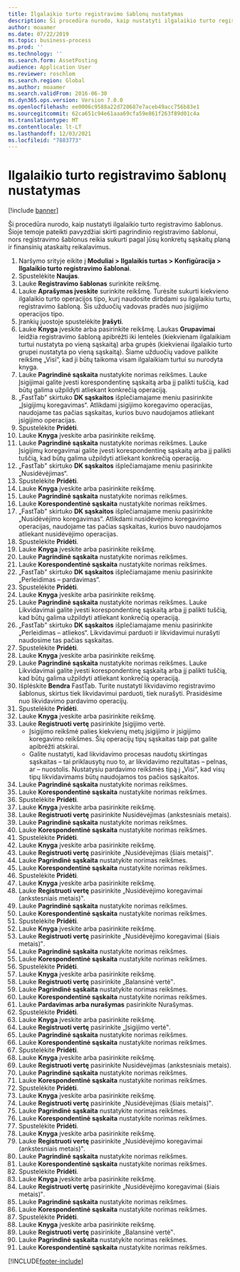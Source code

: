 ```yaml
---
title: Ilgalaikio turto registravimo šablonų nustatymas
description: Ši procedūra nurodo, kaip nustatyti ilgalaikio turto registravimo šablonus.
author: moaamer
ms.date: 07/22/2019
ms.topic: business-process
ms.prod: ''
ms.technology: ''
ms.search.form: AssetPosting
audience: Application User
ms.reviewer: roschlom
ms.search.region: Global
ms.author: moaamer
ms.search.validFrom: 2016-06-30
ms.dyn365.ops.version: Version 7.0.0
ms.openlocfilehash: ee0006c9588a22d720687e7aceb49acc756b83e1
ms.sourcegitcommit: 62ca651c94e61aaa69cfa59e861f263f89d01c4a
ms.translationtype: MT
ms.contentlocale: lt-LT
ms.lasthandoff: 12/03/2021
ms.locfileid: "7883773"
---
```

# <a name="set-up-fixed-asset-posting-profiles"></a>Ilgalaikio turto registravimo šablonų nustatymas

[!include [banner](../../includes/banner.md)]

Ši procedūra nurodo, kaip nustatyti ilgalaikio turto registravimo šablonus. Šioje temoje pateikti pavyzdžiai skirti pagrindinio registravimo šablonui, nors registravimo šablonus reikia sukurti pagal jūsų konkretų sąskaitų planą ir finansinių ataskaitų reikalavimus.

1. Naršymo srityje eikite į **Moduliai > Ilgalaikis turtas > Konfigūracija > Ilgalaikio turto registravimo šablonai**.
2. Spustelėkite **Naujas**.
3. Lauke **Registravimo šablonas** surinkite reikšmę.
4. Lauke **Aprašymas įveskite** surinkite reikšmę. Turėsite sukurti kiekvieno ilgalaikio turto operacijos tipo, kurį naudosite dirbdami su ilgalaikiu turtu, registravimo šabloną. Šis užduočių vadovas pradės nuo įsigijimo operacijos tipo.  
5. Įrankių juostoje spustelėkite **Įrašyti**.
6. Lauke **Knyga** įveskite arba pasirinkite reikšmę. Laukas **Grupavimai** leidžia registravimo šabloną apibrėžti iki lentelės (kiekvienam ilgalaikiam turtui nustatyta po vieną sąskaitą) arba grupės (kiekvienai ilgalaikio turto grupei nustatyta po vieną sąskaitą). Šiame užduočių vadove palikite reikšmę „Visi“, kad ji būtų taikoma visam ilgalaikiam turtui su nurodyta knyga.  
7. Lauke **Pagrindinė sąskaita** nustatykite norimas reikšmes. Lauke Įsigijimai galite įvesti korespondentinę sąskaitą arba jį palikti tuščią, kad būtų galima užpildyti atliekant konkrečią operaciją.    
8. „FastTab" skirtuko **DK sąskaitos** išplečiamajame meniu pasirinkite „Įsigijimų koregavimas“. Atlikdami įsigijimo koregavimo operacijas, naudojame tas pačias sąskaitas, kurios buvo naudojamos atliekant įsigijimo operacijas.  
9. Spustelėkite **Pridėti**.
10. Lauke **Knyga** įveskite arba pasirinkite reikšmę.
11. Lauke **Pagrindinė sąskaita** nustatykite norimas reikšmes. Lauke Įsigijimų koregavimai galite įvesti korespondentinę sąskaitą arba jį palikti tuščią, kad būtų galima užpildyti atliekant konkrečią operaciją.    
12. „FastTab" skirtuko **DK sąskaitos** išplečiamajame meniu pasirinkite „Nusidėvėjimas“.
13. Spustelėkite **Pridėti**.
14. Lauke **Knyga** įveskite arba pasirinkite reikšmę.
15. Lauke **Pagrindinė sąskaita** nustatykite norimas reikšmes.
16. Lauke **Korespondentinė sąskaita** nustatykite norimas reikšmes.
17. „FastTab" skirtuko **DK sąskaitos** išplečiamajame meniu pasirinkite „Nusidėvėjimo koregavimas“. Atlikdami nusidėvėjimo koregavimo operacijas, naudojame tas pačias sąskaitas, kurios buvo naudojamos atliekant nusidėvėjimo operacijas.  
18. Spustelėkite **Pridėti**.
19. Lauke **Knyga** įveskite arba pasirinkite reikšmę.
20. Lauke **Pagrindinė sąskaita** nustatykite norimas reikšmes.
21. Lauke **Korespondentinė sąskaita** nustatykite norimas reikšmes.
22. „FastTab" skirtuko **DK sąskaitos** išplečiamajame meniu pasirinkite „Perleidimas – pardavimas“.
23. Spustelėkite **Pridėti**.
24. Lauke **Knyga** įveskite arba pasirinkite reikšmę.
25. Lauke **Pagrindinė sąskaita** nustatykite norimas reikšmes. Lauke Likvidavimai galite įvesti korespondentinę sąskaitą arba jį palikti tuščią, kad būtų galima užpildyti atliekant konkrečią operaciją.  
26. „FastTab" skirtuko **DK sąskaitos** išplečiamajame meniu pasirinkite „Perleidimas – atliekos“. Likvidavimui parduoti ir likvidavimui nurašyti naudosime tas pačias sąskaitas.  
27. Spustelėkite **Pridėti**.
28. Lauke **Knyga** įveskite arba pasirinkite reikšmę.
29. Lauke **Pagrindinė sąskaita** nustatykite norimas reikšmes. Lauke Likvidavimai galite įvesti korespondentinę sąskaitą arba jį palikti tuščią, kad būtų galima užpildyti atliekant konkrečią operaciją.  
30. Išplėskite **Bendra** FastTab. Turite nustatyti likvidavimo registravimo šablonus, skirtus tiek likvidavimui parduoti, tiek nurašyti.  Prasidėsime nuo likvidavimo pardavimo operacijų.  
31. Spustelėkite **Pridėti**.
32. Lauke **Knyga** įveskite arba pasirinkite reikšmę.
33. Lauke **Registruoti vertę** pasirinkite Įsigijimo vertė.
    * Įsigijimo reikšmė palies kiekvienų metų įsigijimo ir įsigijimo koregavimo reikšmes. Šių operacijų tipų sąskaitas taip pat galite apibrėžti atskirai.  
    * Galite nustatyti, kad likvidavimo procesas naudotų skirtingas sąskaitas – tai priklausytų nuo to, ar likvidavimo rezultatas – pelnas, ar – nuostolis. Nustatysiu pardavimo reikšmės tipą į „Visi“, kad visų tipų likvidavimams būtų naudojamos tos pačios sąskaitos.  
34. Lauke **Pagrindinė sąskaita** nustatykite norimas reikšmes.
35. Lauke **Korespondentinė sąskaita** nustatykite norimas reikšmes.
36. Spustelėkite **Pridėti**.
37. Lauke **Knyga** įveskite arba pasirinkite reikšmę.
38. Lauke **Registruoti vertę** pasirinkite Nusidėvėjimas (ankstesniais metais).  
38. Lauke **Pagrindinė sąskaita** nustatykite norimas reikšmes.
39. Lauke **Korespondentinė sąskaita** nustatykite norimas reikšmes.
40. Spustelėkite **Pridėti**.
41. Lauke **Knyga** įveskite arba pasirinkite reikšmę.
42. Lauke **Registruoti vertę** pasirinkite „Nusidėvėjimas (šiais metais)‟.
43. Lauke **Pagrindinė sąskaita** nustatykite norimas reikšmes.
44. Lauke **Korespondentinė sąskaita** nustatykite norimas reikšmes.
45. Spustelėkite **Pridėti**.
46. Lauke **Knyga** įveskite arba pasirinkite reikšmę.
47. Lauke **Registruoti vertę** pasirinkite „Nusidėvėjimo koregavimai (ankstesniais metais)‟.
48. Lauke **Pagrindinė sąskaita** nustatykite norimas reikšmes.
49. Lauke **Korespondentinė sąskaita** nustatykite norimas reikšmes.
50. Spustelėkite **Pridėti**.
51. Lauke **Knyga** įveskite arba pasirinkite reikšmę.
52. Lauke **Registruoti vertę** pasirinkite „Nusidėvėjimo koregavimai (šiais metais)‟.
53. Lauke **Pagrindinė sąskaita** nustatykite norimas reikšmes.
54. Lauke **Korespondentinė sąskaita** nustatykite norimas reikšmes.
55. Spustelėkite **Pridėti**.
56. Lauke **Knyga** įveskite arba pasirinkite reikšmę.
57. Lauke **Registruoti vertę** pasirinkite „Balansinė vertė‟.
58. Lauke **Pagrindinė sąskaita** nustatykite norimas reikšmes.
59. Lauke **Korespondentinė sąskaita** nustatykite norimas reikšmes.
60. Lauke **Pardavimas arba nurašymas** pasirinkite Nurašymas.
61. Spustelėkite **Pridėti**.
62. Lauke **Knyga** įveskite arba pasirinkite reikšmę.
63. Lauke **Registruoti vertę** pasirinkite „Įsigijimo vertė‟.
64. Lauke **Pagrindinė sąskaita** nustatykite norimas reikšmes.
65. Lauke **Korespondentinė sąskaita** nustatykite norimas reikšmes.
66. Spustelėkite **Pridėti**.
67. Lauke **Knyga** įveskite arba pasirinkite reikšmę.
67. Lauke **Registruoti vertę** pasirinkite Nusidėvėjimas (ankstesniais metais).  
68. Lauke **Pagrindinė sąskaita** nustatykite norimas reikšmes.
69. Lauke **Korespondentinė sąskaita** nustatykite norimas reikšmes.
70. Spustelėkite **Pridėti**.
71. Lauke **Knyga** įveskite arba pasirinkite reikšmę.
72. Lauke **Registruoti vertę** pasirinkite „Nusidėvėjimas (šiais metais)‟.
73. Lauke **Pagrindinė sąskaita** nustatykite norimas reikšmes.
74. Lauke **Korespondentinė sąskaita** nustatykite norimas reikšmes.
75. Spustelėkite **Pridėti**.
76. Lauke **Knyga** įveskite arba pasirinkite reikšmę.
77. Lauke **Registruoti vertę** pasirinkite „Nusidėvėjimo koregavimai (ankstesniais metais)‟.
78. Lauke **Pagrindinė sąskaita** nustatykite norimas reikšmes.
79. Lauke **Korespondentinė sąskaita** nustatykite norimas reikšmes.
80. Spustelėkite **Pridėti**.
81. Lauke **Knyga** įveskite arba pasirinkite reikšmę.
82. Lauke **Registruoti vertę** pasirinkite „Nusidėvėjimo koregavimai (šiais metais)‟.
83. Lauke **Pagrindinė sąskaita** nustatykite norimas reikšmes.
84. Lauke **Korespondentinė sąskaita** nustatykite norimas reikšmes.
85. Spustelėkite **Pridėti**.
86. Lauke **Knyga** įveskite arba pasirinkite reikšmę.
87. Lauke **Registruoti vertę** pasirinkite „Balansinė vertė‟.
88. Lauke **Pagrindinė sąskaita** nustatykite norimas reikšmes.
89. Lauke **Korespondentinė sąskaita** nustatykite norimas reikšmes.



[!INCLUDE[footer-include](../../../includes/footer-banner.md)]
